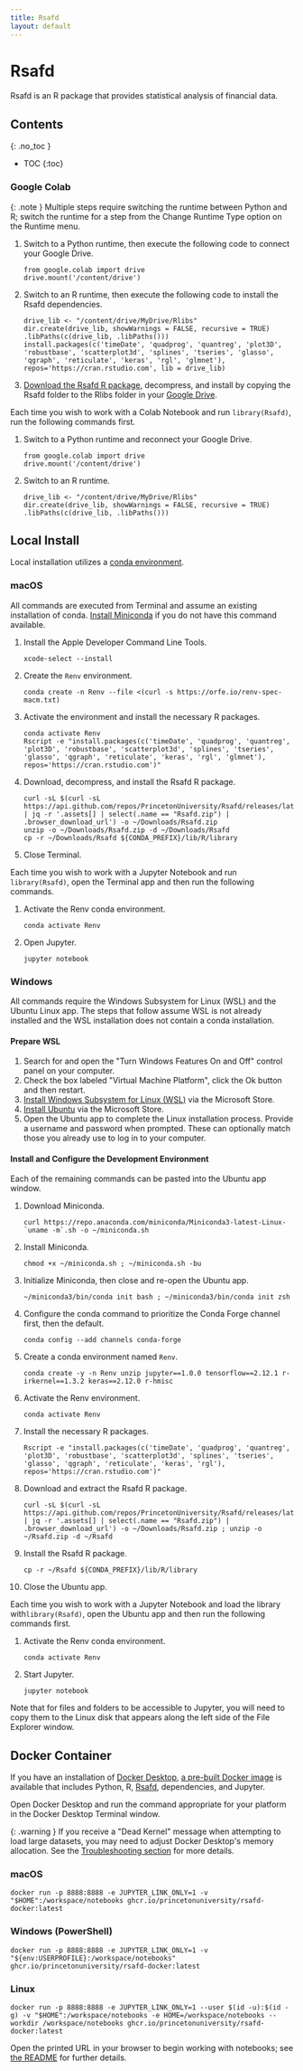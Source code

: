 ```yaml
---
title: Rsafd
layout: default 
---
```


# Rsafd

Rsafd is an R package that provides statistical analysis of financial data.
## Contents
{: .no_toc }

* TOC
{:toc}

### Google Colab

{: .note }
Multiple steps require switching the runtime between Python and R; switch the runtime for a step from the Change Runtime Type option on the Runtime menu. 

1. Switch to a Python runtime, then execute the following code to connect your Google Drive.
    ```
    from google.colab import drive
    drive.mount('/content/drive')
    ```
2. Switch to an R runtime, then execute the following code to install the Rsafd dependencies.
    ```
    drive_lib <- "/content/drive/MyDrive/Rlibs"
    dir.create(drive_lib, showWarnings = FALSE, recursive = TRUE)
    .libPaths(c(drive_lib, .libPaths()))
    install.packages(c('timeDate', 'quadprog', 'quantreg', 'plot3D', 'robustbase', 'scatterplot3d', 'splines', 'tseries', 'glasso', 'qgraph', 'reticulate', 'keras', 'rgl', 'glmnet'), repos='https://cran.rstudio.com', lib = drive_lib)
    ```
3. [Download the Rsafd R package](https://github.com/PrincetonUniversity/Rsafd/releases/download/v20250902002429/Rsafd.zip), decompress, and install by copying the Rsafd folder to the Rlibs folder in your [Google Drive](https://drive.google.com/).

Each time you wish to work with a Colab Notebook and run `library(Rsafd)`, run the following commands first.

1. Switch to a Python runtime and reconnect your Google Drive.
    ```
    from google.colab import drive
    drive.mount('/content/drive')
    ```
2. Switch to an R runtime.
    ```
    drive_lib <- "/content/drive/MyDrive/Rlibs"
    dir.create(drive_lib, showWarnings = FALSE, recursive = TRUE)
    .libPaths(c(drive_lib, .libPaths()))
    ```

## Local Install 

Local installation utilizes a [conda environment](https://docs.conda.io/projects/conda/en/latest/user-guide/tasks/manage-environments.html). 

### macOS

All commands are executed from Terminal and assume an existing installation of conda.  [Install Miniconda](https://www.anaconda.com/docs/getting-started/miniconda/install) if you do not have this command available.

1. Install the Apple Developer Command Line Tools.
    ```
    xcode-select --install
    ```
2. Create the `Renv` environment.
    ```
    conda create -n Renv --file <(curl -s https://orfe.io/renv-spec-macm.txt)
    ```
3. Activate the environment and install the necessary R packages.
    ```
    conda activate Renv
    Rscript -e "install.packages(c('timeDate', 'quadprog', 'quantreg', 'plot3D', 'robustbase', 'scatterplot3d', 'splines', 'tseries', 'glasso', 'qgraph', 'reticulate', 'keras', 'rgl', 'glmnet'), repos='https://cran.rstudio.com')"
    ```
4. Download, decompress, and install the Rsafd R package.
    ```
    curl -sL $(curl -sL https://api.github.com/repos/PrincetonUniversity/Rsafd/releases/latest | jq -r '.assets[] | select(.name == "Rsafd.zip") | .browser_download_url') -o ~/Downloads/Rsafd.zip
    unzip -o ~/Downloads/Rsafd.zip -d ~/Downloads/Rsafd
    cp -r ~/Downloads/Rsafd ${CONDA_PREFIX}/lib/R/library
    ```
5. Close Terminal.

Each time you wish to work with a Jupyter Notebook and run `library(Rsafd)`, open the Terminal app and then run the following commands.

1. Activate the Renv conda environment.
    ```
    conda activate Renv
    ```
2. Open Jupyter.
   ``` 
   jupyter notebook
   ```

### Windows

All commands require the Windows Subsystem for Linux (WSL) and the Ubuntu Linux app. The steps that follow assume WSL is not already installed and the WSL installation does not contain a conda installation. 

#### Prepare WSL 

1. Search for and open the "Turn Windows Features On and Off" control panel on your computer.
2. Check the box labeled "Virtual Machine Platform", click the Ok button and then restart.
3. [Install Windows Subsystem for Linux (WSL)](https://www.microsoft.com/store/productid/9P9TQF7MRM4R) via the Microsoft Store.
4. [Install Ubuntu](https://www.microsoft.com/store/productid/9PDXGNCFSCZV) via the Microsoft Store.
5. Open the Ubuntu app to complete the Linux installation process.  Provide a username and password when prompted.  These can optionally match those you already use to log in to your computer.

#### Install and Configure the Development Environment

Each of the remaining commands can be pasted into the Ubuntu app window.

1. Download Miniconda.
    ```
    curl https://repo.anaconda.com/miniconda/Miniconda3-latest-Linux-`uname -m`.sh -o ~/miniconda.sh
    ```
2. Install Miniconda.
    ```
    chmod +x ~/miniconda.sh ; ~/miniconda.sh -bu
    ```
3. Initialize Miniconda, then close and re-open the Ubuntu app.
   ```
   ~/miniconda3/bin/conda init bash ; ~/miniconda3/bin/conda init zsh
   ```
4. Configure the conda command to prioritize the Conda Forge channel first, then the default.
    ```
    conda config --add channels conda-forge
    ```
5. Create a conda environment named `Renv`.
    ```
    conda create -y -n Renv unzip jupyter==1.0.0 tensorflow==2.12.1 r-irkernel==1.3.2 keras==2.12.0 r-hmisc
    ```
6. Activate the Renv environment.
    ```
    conda activate Renv
    ```
7. Install the necessary R packages.
    ```
    Rscript -e "install.packages(c('timeDate', 'quadprog', 'quantreg', 'plot3D', 'robustbase', 'scatterplot3d', 'splines', 'tseries', 'glasso', 'qgraph', 'reticulate', 'keras', 'rgl'), repos='https://cran.rstudio.com')"
    ```
8. Download and extract the Rsafd R package.
    ```
    curl -sL $(curl -sL https://api.github.com/repos/PrincetonUniversity/Rsafd/releases/latest | jq -r '.assets[] | select(.name == "Rsafd.zip") | .browser_download_url') -o ~/Downloads/Rsafd.zip ; unzip -o ~/Rsafd.zip -d ~/Rsafd
    ```
9. Install the Rsafd R package.
    ```
    cp -r ~/Rsafd ${CONDA_PREFIX}/lib/R/library
    ```
10. Close the Ubuntu app.

Each time you wish to work with a Jupyter Notebook and load the library with`library(Rsafd)`, open the Ubuntu app and then run the following commands first.

1. Activate the Renv conda environment.
    ```
    conda activate Renv
    ```
2. Start Jupyter.
    ```
    jupyter notebook
    ```
 
Note that for files and folders to be accessible to Jupyter, you will need to copy them to the Linux disk that appears along the left side of the File Explorer window.

## Docker Container

If you have an installation of [Docker Desktop](https://docs.docker.com/desktop/), [a pre-built Docker image](https://github.com/princetonuniversity/rsafd-docker) is available that includes Python, R, [Rsafd](https://github.com/princetonuniversity/rsafd), dependencies, and Jupyter.

Open Docker Desktop and run the command appropriate for your platform in the Docker Desktop Terminal window.

{: .warning }
If you receive a "Dead Kernel" message when attempting to load large datasets, you may need to adjust Docker Desktop's memory allocation.  See the [Troubleshooting section](https://github.com/princetonuniversity/rsafd-docker#troubleshooting) for more details. 

### macOS 
```
docker run -p 8888:8888 -e JUPYTER_LINK_ONLY=1 -v "$HOME":/workspace/notebooks ghcr.io/princetonuniversity/rsafd-docker:latest
```
### Windows (PowerShell)
```
docker run -p 8888:8888 -e JUPYTER_LINK_ONLY=1 -v "${env:USERPROFILE}:/workspace/notebooks" ghcr.io/princetonuniversity/rsafd-docker:latest
```

### Linux
```
docker run -p 8888:8888 -e JUPYTER_LINK_ONLY=1 --user $(id -u):$(id -g) -v "$HOME":/workspace/notebooks -e HOME=/workspace/notebooks --workdir /workspace/notebooks ghcr.io/princetonuniversity/rsafd-docker:latest
```

Open the printed URL in your browser to begin working with notebooks; see [the README](https://github.com/princetonuniversity/rsafd-docker#rsafd-docker) for further details.
